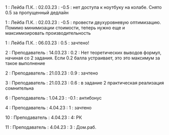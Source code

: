 1 : Лейба П.К. : 02.03.23 : -0.5 : нет доступа к ноутбуку на колабе. Снято 0.5 за пропущенный дедлайн 

1 : Лейба П.К. : 02.03.23 : -0.5 : провести двухуровневую оптимизацию. Помимо минимизации стоимости, теперь нужно еще и максимизировать производительность 

1 : Лейба П.К. : 06.03.23 : 0.5 : зачтено!

2 : Преподаватель : 14.03.23 : 0.2 : Нет теоретических выводов формул, начиная со 2 задания. Если 0.2 балла устраивает, это это максимум за такое выполнение

2 : Преподаватель : 21.03.23 : 0.9 : зачтено 

3 : Преподаватель : 21.03.23 : 0.6 : в задание 2 практическая реализация сомнительна

6 : Преподаватель : 1.04.23 : -0.1 : антибонус

4 : Преподаватель : 4.04.23 : 1 : зачтено

10 : Преподаватель : 4.04.23 : 4: РК

11 : Преподаватель : 4.04.23 : 3 : Дом.раб.
